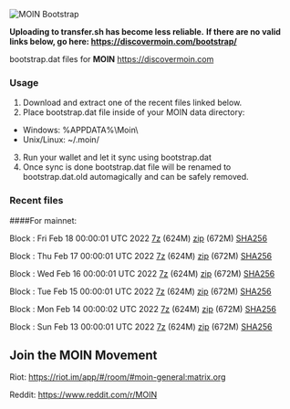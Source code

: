 ![MOIN Bootstrap](https://i.imgur.com/KjM1jMp.jpg)

**Uploading to transfer.sh has become less reliable.**
**If there are no valid links below, go here: https://discovermoin.com/bootstrap/**

bootstrap.dat files for **MOIN** https://discovermoin.com

### Usage

1. Download and extract one of the recent files linked below.
2. Place bootstrap.dat file inside of your MOIN data directory:
 - Windows: %APPDATA%\Moin\
 - Unix/Linux: ~/.moin/
3. Run your wallet and let it sync using bootstrap.dat
4. Once sync is done bootstrap.dat file will be renamed to bootstrap.dat.old automagically and can be safely removed.


### Recent files

####For mainnet:

Block : Fri Feb 18 00:00:01 UTC 2022 [7z](https://transfer.sh/kXYh74/bootstrap.dat.20220218.7z) (624M) [zip](https://transfer.sh/Bd0Anu/bootstrap.dat.20220218.zip) (672M) [SHA256](https://transfer.sh/u9dDpw/sha256.txt)

Block : Thu Feb 17 00:00:01 UTC 2022 [7z](https://transfer.sh/miJ12c/bootstrap.dat.20220217.7z) (624M) [zip](https://transfer.sh/yBureg/bootstrap.dat.20220217.zip) (672M) [SHA256](https://transfer.sh/NcNnO4/sha256.txt)

Block : Wed Feb 16 00:00:01 UTC 2022 [7z](https://transfer.sh/RbPpqY/bootstrap.dat.20220216.7z) (624M) [zip](https://transfer.sh/MkPv03/bootstrap.dat.20220216.zip) (672M) [SHA256](https://transfer.sh/LfMpjn/sha256.txt)

Block : Tue Feb 15 00:00:01 UTC 2022 [7z](https://transfer.sh/4fgfWF/bootstrap.dat.20220215.7z) (624M) [zip](https://transfer.sh/h3iwpw/bootstrap.dat.20220215.zip) (672M) [SHA256](https://transfer.sh/feB1Yf/sha256.txt)

Block : Mon Feb 14 00:00:02 UTC 2022 [7z](https://transfer.sh/mp6xcg/bootstrap.dat.20220214.7z) (624M) [zip](https://transfer.sh/QvuLyh/bootstrap.dat.20220214.zip) (672M) [SHA256](https://transfer.sh/LNFoaT/sha256.txt)

Block : Sun Feb 13 00:00:01 UTC 2022 [7z](https://transfer.sh/gF2E7K/bootstrap.dat.20220213.7z) (624M) [zip](https://transfer.sh/0mBwsA/bootstrap.dat.20220213.zip) (672M) [SHA256](https://transfer.sh/22gOCe/sha256.txt)

## Join the MOIN Movement

Riot: https://riot.im/app/#/room/#moin-general:matrix.org

Reddit: https://www.reddit.com/r/MOIN
